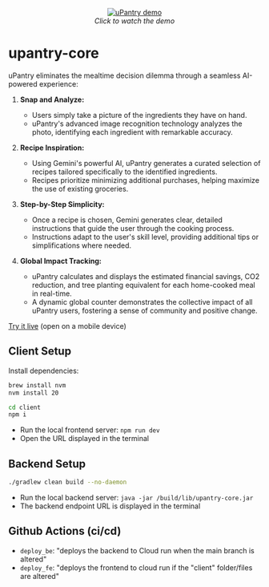 <p align="center">
  <a href="https://www.youtube.com/watch?v=7hQKj4Arr1Y"><img src="https://img.youtube.com/vi/7hQKj4Arr1Y/0.jpg" alt="uPantry demo" /></a>
  <br />
  <em>Click to watch the demo</em>
</p>

# upantry-core

uPantry eliminates the mealtime decision dilemma through a seamless AI-powered experience:

1. **Snap and Analyze:** 
   * Users simply take a picture of the ingredients they have on hand.
   * uPantry's advanced image recognition technology analyzes the photo, identifying each ingredient with remarkable accuracy. 

2. **Recipe Inspiration:**
   * Using Gemini's powerful AI, uPantry generates a curated selection of recipes tailored specifically to the identified ingredients.
   * Recipes prioritize minimizing additional purchases, helping maximize the use of existing groceries.  

3. **Step-by-Step Simplicity:**
    * Once a recipe is chosen, Gemini generates clear, detailed instructions that guide the user through the cooking process.
    * Instructions adapt to the user's skill level, providing additional tips or simplifications where needed.

4. **Global Impact Tracking:**
    * uPantry calculates and displays the estimated financial savings, CO2 reduction, and tree planting equivalent for each home-cooked meal in real-time.
    * A dynamic global counter demonstrates the collective impact of all uPantry users, fostering a sense of community and positive change.


[Try it live](https://upantry-fe-2f2tbvh6qq-ue.a.run.app/) (open on a mobile device)

## Client Setup

Install dependencies:

```sh
brew install nvm
nvm install 20

cd client
npm i
```

- Run the local frontend server: `npm run dev`
- Open the URL displayed in the terminal

## Backend Setup

```sh
./gradlew clean build --no-daemon
```

- Run the local backend server: `java -jar /build/lib/upantry-core.jar`
- The backend endpoint URL is displayed in the terminal

## Github Actions (ci/cd)

- `deploy_be`: "deploys the backend to Cloud run when the main branch is altered"
- `deploy_fe`: "deploys the frontend to cloud run if the "client" folder/files are altered"
